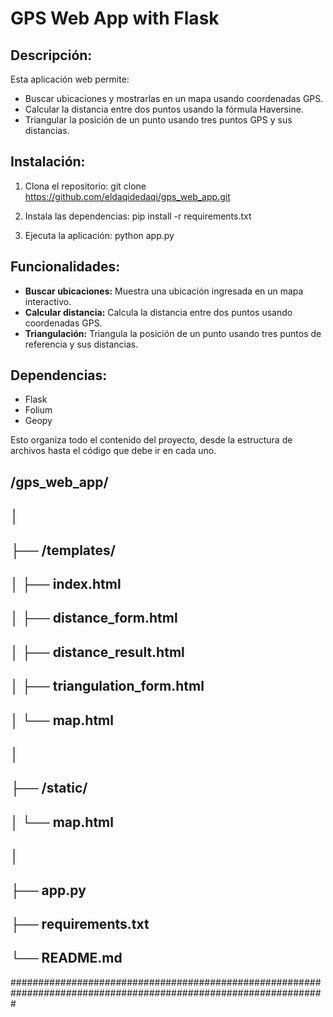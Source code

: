 # GPS Web App with Flask

## Descripción:
Esta aplicación web permite:
- Buscar ubicaciones y mostrarlas en un mapa usando coordenadas GPS.
- Calcular la distancia entre dos puntos usando la fórmula Haversine.
- Triangular la posición de un punto usando tres puntos GPS y sus distancias.

## Instalación:
1. Clona el repositorio: 
git clone https://github.com/eldaqidedaqi/gps_web_app.git

2. Instala las dependencias:
pip install -r requirements.txt

3. Ejecuta la aplicación:
python app.py

## Funcionalidades:
- **Buscar ubicaciones:** Muestra una ubicación ingresada en un mapa interactivo.
- **Calcular distancia:** Calcula la distancia entre dos puntos usando coordenadas GPS.
- **Triangulación:** Triangula la posición de un punto usando tres puntos de referencia y sus distancias.

## Dependencias:
- Flask
- Folium
- Geopy

Esto organiza todo el contenido del proyecto, desde la estructura de archivos hasta el código que debe ir en cada uno.

##   /gps_web_app/                        ##
##   │                                    ##
##   ├── /templates/                      ##
##   │   ├── index.html                   ##
##   │   ├── distance_form.html           ##
##   │   ├── distance_result.html         ##
##   │   ├── triangulation_form.html      ##
##   │   └── map.html                     ##
##   │                                    ##
##   ├── /static/                         ##
##   │   └── map.html                     ##
##   │                                    ##
##   ├── app.py                           ##
##   ├── requirements.txt                 ##
##   └── README.md                        ##
#################################################################################################################
